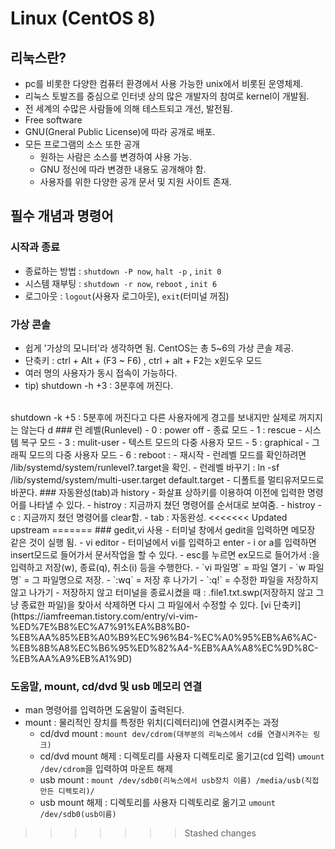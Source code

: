 # Linux (CentOS 8)
## 리눅스란?
- pc를 비롯한 다양한 컴퓨터 환경에서 사용 가능한 unix에서 비롯된 운영체제.
- 리눅스 토발즈를 중심으로 인터넷 상의 많은 개발자의 참여로 kernel이 개발됨.
- 전 세계의 수많은 사람들에 의해 테스트되고 개선, 발전됨.
- Free software
- GNU(Gneral Public License)에 따라 공개로 배포.
- 모든 프로그램의 소스 또한 공개
    - 원하는 사람은 소스를 변경하여 사용 가능.
    - GNU 정신에 따라 변경한 내용도 공개해야 함.
    - 사용자를 위한 다양한 공개 문서 및 지원 사이트 존재.

## 필수 개념과 명령어
### 시작과 종료
- 종료하는 방법 : `shutdown -P now`, `halt -p` , `init 0`
- 시스템 재부팅 : `shutdown -r now`, `reboot` , `init 6`
- 로그아웃 : `logout`(사용자 로그아웃), `exit`(터미널 꺼짐)

### 가상 콘솔
- 쉽게 '가상의 모니터'라 생각하면 됨. CentOS는 총 5~6의 가상 콘솔 제공.
- 단축키 : ctrl + Alt + (F3 ~ F6) , ctrl + alt + F2는 x윈도우 모드
- 여러 명의 사용자가 동시 접속이 가능하다.
- tip) shutdown -h +3 : 3분후에 꺼진다.
<br />
  shutdown -k +5 : 5분후에 꺼진다고 다른 사용자에게 경고를 보내지만 실제로 꺼지지는 않는다
d
### 런 레벨(Runlevel)
- 0 : power off - 종료 모드
- 1 : rescue - 시스템 복구 모드 
- 3 : mulit-user - 텍스트 모드의 다중 사용자 모드
- 5 : graphical - 그래픽 모드의 다중 사용자 모드
- 6 : reboot : - 재시작
- 런레벨 모드를 확인하려면 /lib/systemd/system/runlevel?.target을 확인.
- 런레벨 바꾸기 : ln -sf /lib/systemd/system/multi-user.target default.target
    - 디폴트를 멀티유저모드로 바꾼다.
### 자동완성(tab)과 history
- 화살표 상하키를 이용하여 이전에 입력한 명령어를 나타낼 수 있다.
- histroy : 지금까지 쳤던 명령어를 순서대로 보여줌.
- histroy -c : 지금까지 쳤던 명령어를 clear함.
- tab : 자동완성.
<<<<<<< Updated upstream
=======
### gedit,vi 사용
- 터미널 창에서 gedit을 입력하면 메모장 같은 것이 실행 됨.
- vi editor 
  - 터미널에서 vi를 입력하고 enter
  - i or a를 입력하면 insert모드로 들어가서 문서작업을 할 수 있다.
  - esc를 누르면 ex모드로 들어가서 :을 입력하고 저장(w), 종료(q), 취소(i) 등을 수행한다.
    - `vi 파일명` = 파일 열기
    - `w 파일명` = 그 파일명으로 저장.
    - `:wq` = 저장 후 나가기
    - `:q!` = 수정한 파일을 저장하지 않고 나가기
    - 저장하지 않고 터미널을 종료시켰을 때 : .file1.txt.swp(저장하지 않고 그냥 종료한 파일)을 찾아서 삭제하면
    다시 그 파일에서 수정할 수 있다.
  [vi 단축키](https://iamfreeman.tistory.com/entry/vi-vim-%ED%7E%B8%EC%A7%91%EA%B8%B0-%EB%AA%85%EB%A0%B9%EC%96%B4-%EC%A0%95%EB%A6%AC-%EB%8B%A8%EC%B6%95%ED%82%A4-%EB%AA%A8%EC%9D%8C-%EB%AA%A9%EB%A1%9D)
  
### 도움말, mount, cd/dvd 및 usb 메모리 연결
- man 명령어를 입력하면 도움말이 출력된다.
- mount : 물리적인 장치를 특정한 위치(디렉터리)에 연결시켜주는 과정
  - cd/dvd mount : `mount dev/cdrom(대부분의 리눅스에서 cd를 연결시켜주는 링크)`
  - cd/dvd mount 해제 : 디렉토리를 사용자 디렉토리로 옮기고(cd 입력) `umount /dev/cdrom`을 입력하여 마운트 해제
  - usb mount : `mount /dev/sdb0(리눅스에서 usb장치 이름) /media/usb(직접만든 디렉토리)/`
  - usb mount 해제 : 디렉토리를 사용자 디렉토리로 옮기고 `umount /dev/sdb0(usb이름)`
>>>>>>> Stashed changes
